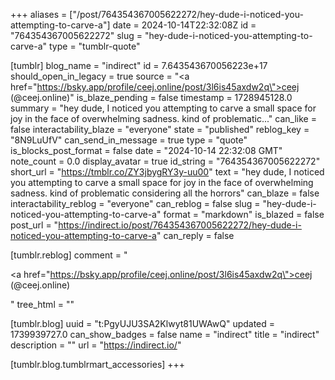 +++
aliases = ["/post/764354367005622272/hey-dude-i-noticed-you-attempting-to-carve-a"]
date = 2024-10-14T22:32:08Z
id = "764354367005622272"
slug = "hey-dude-i-noticed-you-attempting-to-carve-a"
type = "tumblr-quote"

[tumblr]
blog_name = "indirect"
id = 7.643543670056223e+17
should_open_in_legacy = true
source = "<a href=\"https://bsky.app/profile/ceej.online/post/3l6is45axdw2q\">ceej (@ceej.online)</a>"
is_blaze_pending = false
timestamp = 1728945128.0
summary = "hey dude, I noticed you attempting to carve a small space for joy in the face of overwhelming sadness. kind of problematic..."
can_like = false
interactability_blaze = "everyone"
state = "published"
reblog_key = "8N9LuUfV"
can_send_in_message = true
type = "quote"
is_blocks_post_format = false
date = "2024-10-14 22:32:08 GMT"
note_count = 0.0
display_avatar = true
id_string = "764354367005622272"
short_url = "https://tmblr.co/ZY3jbygRY3y-uu00"
text = "hey dude, I noticed you attempting to carve a small space for joy in the face of overwhelming sadness. kind of problematic considering all the horrors"
can_blaze = false
interactability_reblog = "everyone"
can_reblog = false
slug = "hey-dude-i-noticed-you-attempting-to-carve-a"
format = "markdown"
is_blazed = false
post_url = "https://indirect.io/post/764354367005622272/hey-dude-i-noticed-you-attempting-to-carve-a"
can_reply = false

[tumblr.reblog]
comment = "<p><a href=\"https://bsky.app/profile/ceej.online/post/3l6is45axdw2q\">ceej (@ceej.online)</a></p>"
tree_html = ""

[tumblr.blog]
uuid = "t:PgyUJU3SA2Klwyt81UWAwQ"
updated = 1739939727.0
can_show_badges = false
name = "indirect"
title = "indirect"
description = ""
url = "https://indirect.io/"

[tumblr.blog.tumblrmart_accessories]
+++
